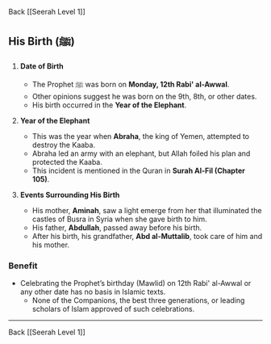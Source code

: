 Back [[Seerah Level 1]]
## **His Birth (ﷺ)**

1. **Date of Birth**  
   - The Prophet ﷺ was born on **Monday, 12th Rabi' al-Awwal**.  
   - Other opinions suggest he was born on the 9th, 8th, or other dates.  
   - His birth occurred in the **Year of the Elephant**.

2. **Year of the Elephant**  
   - This was the year when **Abraha**, the king of Yemen, attempted to destroy the Kaaba.  
   - Abraha led an army with an elephant, but Allah foiled his plan and protected the Kaaba.  
   - This incident is mentioned in the Quran in **Surah Al-Fil (Chapter 105)**.  

3. **Events Surrounding His Birth**  
   - His mother, **Aminah**, saw a light emerge from her that illuminated the castles of Busra in Syria when she gave birth to him.  
   - His father, **Abdullah**, passed away before his birth.  
   - After his birth, his grandfather, **Abd al-Muttalib**, took care of him and his mother.  

### **Benefit**  
- Celebrating the Prophet’s birthday (Mawlid) on 12th Rabi' al-Awwal or any other date has no basis in Islamic texts.  
  - None of the Companions, the best three generations, or leading scholars of Islam approved of such celebrations.  

---

Back [[Seerah Level 1]]